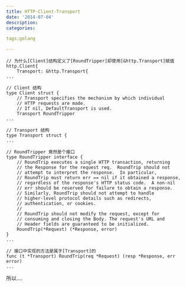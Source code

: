 ```yaml
---
title: HTTP-Client-Transport
date: '2014-07-04'
description:
categories:

tags:golang

---
```


	// 为什么[Client]结构定义了[RoundTripper]却使用[&http.Transport]赋值
	http.Client{
		Transport: &http.Transport{
	...
	 
	// Client 结构
	type Client struct {
		// Transport specifies the mechanism by which individual
		// HTTP requests are made.
		// If nil, DefaultTransport is used.
		Transport RoundTripper
	...
	 
	// Transport 结构
	type Transport struct {
	...
	 
	// RoundTripper 竟然是个接口
	type RoundTripper interface {
		// RoundTrip executes a single HTTP transaction, returning
		// the Response for the request req.  RoundTrip should not
		// attempt to interpret the response.  In particular,
		// RoundTrip must return err == nil if it obtained a response,
		// regardless of the response's HTTP status code.  A non-nil
		// err should be reserved for failure to obtain a response.
		// Similarly, RoundTrip should not attempt to handle
		// higher-level protocol details such as redirects,
		// authentication, or cookies.
		//
		// RoundTrip should not modify the request, except for
		// consuming and closing the Body. The request's URL and
		// Header fields are guaranteed to be initialized.
		RoundTrip(*Request) (*Response, error)
	}
	...
	 
	// 接口中实现的方法是属于[Transport]的
	func (t *Transport) RoundTrip(req *Request) (resp *Response, err error)
	...
	 
	 
所以....

